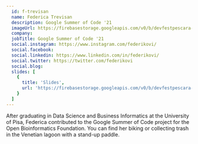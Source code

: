 ```yaml
---
  id: f-trevisan
  name: Federica Trevisan
  description: Google Summer of Code '21
  imageUrl: https://firebasestorage.googleapis.com/v0/b/devfestpescara-2023.appspot.com/o/speakers%2Ff-trevisan.png?alt=media&token=74431e90-ba40-47ce-b7ee-4c78dc9701af
  company: 
  jobTitle: Google Summer of Code '21
  social.instagram: https://www.instagram.com/federikovi/
  social.facebook: 
  social.linkedin: https://www.linkedin.com/in/federikovi/
  social.twitter: https://twitter.com/federikovi
  social.blog: 
  slides: [
    {
      title: 'Slides',
      url: 'https://firebasestorage.googleapis.com/v0/b/devfestpescara-2023.appspot.com/o/slides%2FVenice%20is%20a%20triwizard%20maze.pdf?alt=media&token=0beed0aa-c6ea-4d59-8c08-f36d16ef15db'
    }
  ]
---
```

After graduating in Data Science and Business Informatics at the University of Pisa, Federica contributed to the Google Summer of Code project for the Open Bioinformatics Foundation. 
You can find her biking or collecting trash in the Venetian lagoon with a stand-up paddle.
  